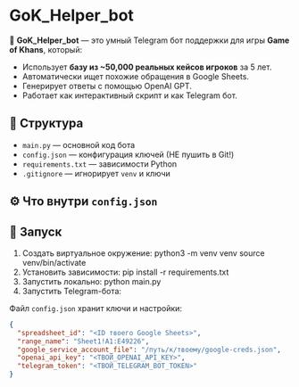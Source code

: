 # GoK_Helper_bot

🤖 **GoK_Helper_bot** — это умный Telegram бот поддержки для игры **Game of Khans**, который:
- Использует **базу из ~50,000 реальных кейсов игроков** за 5 лет.
- Автоматически ищет похожие обращения в Google Sheets.
- Генерирует ответы с помощью OpenAI GPT.
- Работает как интерактивный скрипт и как Telegram бот.

## 📂 Структура
- `main.py` — основной код бота
- `config.json` — конфигурация ключей (НЕ пушить в Git!)
- `requirements.txt` — зависимости Python
- `.gitignore` — игнорирует `venv` и ключи

## ⚙️ **Что внутри `config.json`**


## 🚀 Запуск
1. Создать виртуальное окружение:
python3 -m venv venv
source venv/bin/activate
2. Установить зависимости:
pip install -r requirements.txt
3. Запустить локально:
python main.py
4. Запустить Telegram-бота:

Файл `config.json` хранит ключи и настройки:
```json
{
  "spreadsheet_id": "<ID твоего Google Sheets>",
  "range_name": "Sheet1!A1:E49226",
  "google_service_account_file": "/путь/к/твоему/google-creds.json",
  "openai_api_key": "<ТВОЙ_OPENAI_API_KEY>",
  "telegram_token": "<ТВОЙ_TELEGRAM_BOT_TOKEN>"
}

